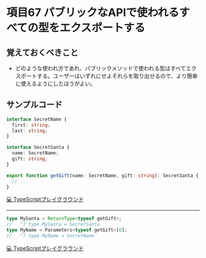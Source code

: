 # 項目67  パブリックなAPIで使われるすべての型をエクスポートする

## 覚えておくべきこと

* どのような使われ方であれ、パブリックメソッドで使われる型はすべてエクスポートする。ユーザーはいずれにせよそれらを取り出せるので、より簡単に使えるようにしたほうがよい。

## サンプルコード

```ts
interface SecretName {
  first: string;
  last: string;
}

interface SecretSanta {
  name: SecretName;
  gift: string;
}

export function getGift(name: SecretName, gift: string): SecretSanta {
  // ...
}
```

[💻 TypeScriptプレイグラウンド](https://www.typescriptlang.org/ja/play/?ts=5.8.2#code/JYOwLgpgTgZghgYwgAgMoQVCYBycC2KA3gFDLIzBQDOYAXMrVKAOYDcZyANnLQ06w4BfEiVCRYiFOkzZUccHGSlyIAhAYysudR3ItgMeozDMQ7EiJIQAHgAcA9lDAUAriARhgDkMhbYAcUMwAAo1Qk0MbTxCABo-YP5TVgBKSNkweUVlTgB6XOQAOmLLIA)

----

```ts
type MySanta = ReturnType<typeof getGift>;
//   ^? type MySanta = SecretSanta
type MyName = Parameters<typeof getGift>[0];
//   ^? type MyName = SecretName
```

[💻 TypeScriptプレイグラウンド](https://www.typescriptlang.org/ja/play/?ts=5.8.2#code/C4TwDgpgBAsiDKBDAdsRUC8UBKFgFcAnZAFXAgB5RIB7AMygHM8BxASzuAD4BuAKAD0AqCIB6AfijVocJKnRZ4EAMaE8ctH2mwQAOUQBbaFgAKiQobwRCAZyrl6TVh24BtAAwBdfkJFQJUuQ6+kaYUEqqeCEQQA)
